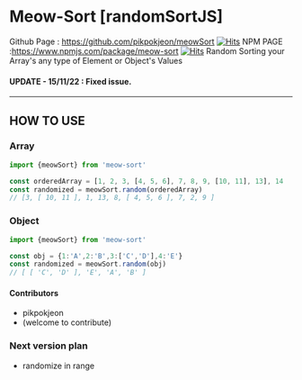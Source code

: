 # Meow-Sort [randomSortJS]
Github Page : https://github.com/pikpokjeon/meowSort [![Hits](https://hits.seeyoufarm.com/api/count/incr/badge.svg?url=https%3A%2F%2Fgithub.com%2Fpikpokjeon%2FmeowSort&count_bg=%234D3A48&title_bg=%23CE00E9&icon=medium.svg&icon_color=%23FFFFFF&title=Github&edge_flat=false)](https://hits.seeyoufarm.com) 
NPM PAGE :https://www.npmjs.com/package/meow-sort [![Hits](https://hits.seeyoufarm.com/api/count/incr/badge.svg?url=https%3A%2F%2Fwww.npmjs.com%2Fpackage%2Fmeow-sort&count_bg=%234D3A48&title_bg=%236C00E9&icon=medium.svg&icon_color=%23FFFFFF&title=NPM&edge_flat=false)](https://hits.seeyoufarm.com)
Random Sorting your Array's any type of Element or Object's Values 
#### UPDATE - 15/11/22 : Fixed issue.
---
## HOW TO USE
### Array
``` javascript
import {meowSort} from 'meow-sort'

const orderedArray = [1, 2, 3, [4, 5, 6], 7, 8, 9, [10, 11], 13], 14 
const randomized = meowSort.random(orderedArray)
// [3, [ 10, 11 ], 1, 13, 8, [ 4, 5, 6 ], 7, 2, 9 ]
```
### Object
``` javascript
import {meowSort} from 'meow-sort'

const obj = {1:'A',2:'B',3:['C','D'],4:'E'}
const randomized = meowSort.random(obj)
// [ [ 'C', 'D' ], 'E', 'A', 'B' ]
```
####  Contributors
- pikpokjeon
- (welcome to contribute)

### Next version plan
- randomize in range